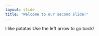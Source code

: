 ```yaml
---
layout: slide
title: "Welcome to our second slide!"
---
```

I like patatas
Use the left arrow to go back!
